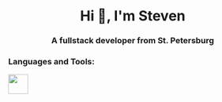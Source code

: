 <h1 align="center">Hi 👋, I'm Steven</h1>
<h3 align="center">A fullstack developer from St. Petersburg</h3>
<h3 align="left">Languages and Tools:</h3>
<p align="left">
    <a href="https://www.python.org/" target="_blank"><img src="https://www.python.org/static/img/python-logo-large.c36dccadd999.png?1576869008" width="40px" height="40px"></a>
</p>

